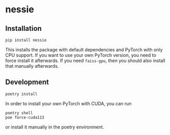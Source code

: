 # nessie

## Installation

    pip install nessie

This installs the package with default dependencies and PyTorch with only CPU support.
If you want to use your own PyTorch version, you need to force install it afterwards. 
If you need `faiss-gpu`, then you should also install that manually afterwards.

## Development

    poetry install

In order to install your own PyTorch with CUDA, you can run

    poetry shell
    poe force-cuda113

or install it manually in the poetry environment.